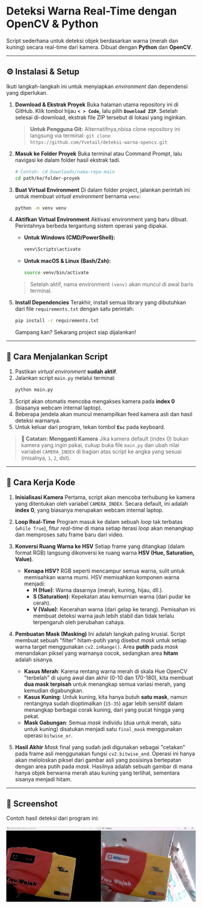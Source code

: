 # Deteksi Warna Real-Time dengan OpenCV & Python

Script sederhana untuk deteksi objek berdasarkan warna (merah dan kuning) secara real-time dari kamera. Dibuat dengan **Python** dan **OpenCV**.

---

## ⚙️ Instalasi & Setup

Ikuti langkah-langkah ini untuk menyiapkan *environment* dan dependensi yang diperlukan.

1.  **Download & Ekstrak Proyek**
    Buka halaman utama repository ini di GitHub. Klik tombol hijau **`< > Code`**, lalu pilih **`Download ZIP`**. Setelah selesai di-download, ekstrak file ZIP tersebut di lokasi yang inginkan.

    > **Untuk Pengguna Git:** Alternatifnya,nbisa clone repository ini langsung via terminal:
    > `git clone https://github.com/Yvetail/deteksi-warna-opencv.git`

2.  **Masuk ke Folder Proyek**
    Buka terminal atau Command Prompt, lalu navigasi ke dalam folder hasil ekstrak tadi.
    ```bash
    # Contoh: cd Downloads/nama-repo-main
    cd path/ke/folder-proyek
    ```

3.  **Buat Virtual Environment**
    Di dalam folder project, jalankan perintah ini untuk membuat *virtual environment* bernama `venv`:
    ```bash
    python -m venv venv
    ```

4.  **Aktifkan Virtual Environment**
    Aktivasi environment yang baru dibuat. Perintahnya berbeda tergantung sistem operasi yang dipakai.

    * **Untuk Windows (CMD/PowerShell):**
        ```bash
        venv\Scripts\activate
        ```

    * **Untuk macOS & Linux (Bash/Zsh):**
        ```bash
        source venv/bin/activate
        ```
    > Setelah aktif, nama environment `(venv)` akan muncul di awal baris terminal.

5.  **Install Dependencies**
    Terakhir, install semua library yang dibutuhkan dari file `requirements.txt` dengan satu perintah:
    ```bash
    pip install -r requirements.txt
    ```
    Gampang kan? Sekarang project siap dijalankan!

---

## 🚀 Cara Menjalankan Script

1.  Pastikan *virtual environment* **sudah aktif**.
2.  Jalankan script `main.py` melalui terminal:
    ```bash
    python main.py
    ```
3.  Script akan otomatis mencoba mengakses kamera pada **index 0** (biasanya webcam internal laptop).
4.  Beberapa jendela akan muncul menampilkan feed kamera asli dan hasil deteksi warnanya.
5.  Untuk keluar dari program, tekan tombol **`Esc`** pada keyboard.

> **📝 Catatan: Mengganti Kamera**
> Jika kamera default (index 0) bukan kamera yang ingin pakai, cukup buka file `main.py` dan ubah nilai variabel `CAMERA_INDEX` di bagian atas script ke angka yang sesuai (misalnya, `1`, `2`, dst).

---

## 🔬 Cara Kerja Kode

1.  **Inisialisasi Kamera**
    Pertama, script akan mencoba terhubung ke kamera yang ditentukan oleh variabel `CAMERA_INDEX`. Secara default, ini adalah **index 0**, yang biasanya merupakan webcam internal laptop.

2.  **Loop Real-Time**
    Program masuk ke dalam sebuah *loop* tak terbatas (`while True`), fitur *real-time* di mana setiap iterasi *loop* akan menangkap dan memproses satu frame baru dari video.

3.  **Konversi Ruang Warna ke HSV**
    Setiap frame yang ditangkap (dalam format RGB) langsung dikonversi ke ruang warna **HSV (Hue, Saturation, Value)**.
    * **Kenapa HSV?** RGB seperti mencampur semua warna, sulit untuk memisahkan warna murni. HSV memisahkan komponen warna menjadi:
        * **H (Hue)**: Warna dasarnya (merah, kuning, hijau, dll.).
        * **S (Saturation)**: Kepekatan atau kemurnian warna (dari pudar ke cerah).
        * **V (Value)**: Kecerahan warna (dari gelap ke terang).
    Pemisahan ini membuat deteksi warna jauh lebih stabil dan tidak terlalu terpengaruh oleh perubahan cahaya. 

4.  **Pembuatan Mask (Masking)**
    Ini adalah langkah paling krusial. Script membuat sebuah "filter" hitam-putih yang disebut *mask* untuk setiap warna target menggunakan `cv2.inRange()`. Area **putih** pada *mask* menandakan piksel yang warnanya cocok, sedangkan area **hitam** adalah sisanya.
    * **Kasus Merah**: Karena rentang warna merah di skala Hue OpenCV "terbelah" di ujung awal dan akhir (0-10 dan 170-180), kita membuat **dua mask terpisah** untuk menangkap semua variasi merah, yang kemudian digabungkan.
    * **Kasus Kuning**: Untuk kuning, kita hanya butuh **satu mask**, namun rentangnya sudah dioptimalkan (`15-35`) agar lebih sensitif dalam menangkap berbagai corak kuning, dari yang pucat hingga yang pekat.
    * **Mask Gabungan**: Semua *mask* individu (dua untuk merah, satu untuk kuning) disatukan menjadi satu `final_mask` menggunakan operasi `bitwise_or`.

5.  **Hasil Akhir**
    *Mask* final yang sudah jadi digunakan sebagai "cetakan" pada frame asli menggunakan fungsi `cv2.bitwise_and`. Operasi ini hanya akan meloloskan piksel dari gambar asli yang posisinya bertepatan dengan area putih pada *mask*. Hasilnya adalah sebuah gambar di mana hanya objek berwarna merah atau kuning yang terlihat, sementara sisanya menjadi hitam.

---

## 📸 Screenshot

Contoh hasil deteksi dari program ini:

![Contoh Deteksi Warna Merah dan Kuning](image.png)
